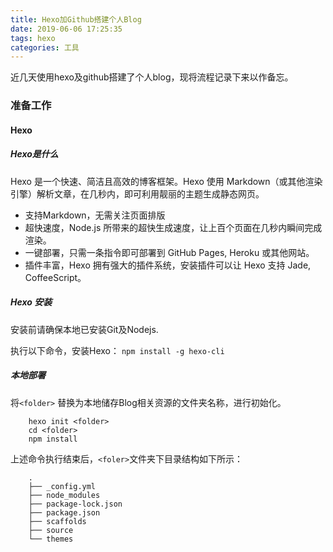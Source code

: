 ```yaml
---
title: Hexo加Github搭建个人Blog
date: 2019-06-06 17:25:35
tags: hexo
categories: 工具
---
```


近几天使用hexo及github搭建了个人blog，现将流程记录下来以作备忘。
### 准备工作
  #### Hexo
  ##### Hexo是什么 
  Hexo 是一个快速、简洁且高效的博客框架。Hexo 使用 Markdown（或其他渲染引擎）解析文章，在几秒内，即可利用靓丽的主题生成静态网页。
  - 支持Markdown，无需关注页面排版
  - 超快速度，Node.js 所带来的超快生成速度，让上百个页面在几秒内瞬间完成渲染。
  - 一键部署，只需一条指令即可部署到 GitHub Pages, Heroku 或其他网站。
  - 插件丰富，Hexo 拥有强大的插件系统，安装插件可以让 Hexo 支持 Jade, CoffeeScript。
##### Hexo 安装
  安装前请确保本地已安装Git及Nodejs.

  执行以下命令，安装Hexo：
  `npm install -g hexo-cli`

##### 本地部署
将`<folder>` 替换为本地储存Blog相关资源的文件夹名称，进行初始化。
``` 
    hexo init <folder>
    cd <folder>
    npm install
```
上述命令执行结束后，`<foler>`文件夹下目录结构如下所示：
```
    .
    ├── _config.yml
    ├── node_modules
    ├── package-lock.json
    ├── package.json
    ├── scaffolds
    ├── source
    └── themes
```



